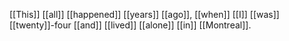 [[This]] [[all]] [[happened]] [[years]] [[ago]], [[when]] [[I]] [[was]] [[twenty]]-four [[and]] [[lived]] [[alone]] [[in]] [[Montreal]]. 
